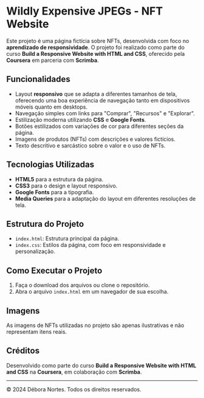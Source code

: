 # Wildly Expensive JPEGs - NFT Website

Este projeto é uma página fictícia sobre NFTs, desenvolvida com foco no **aprendizado de responsividade**. O projeto foi realizado como parte do curso **Build a Responsive Website with HTML and CSS**, oferecido pela **Coursera** em parceria com **Scrimba**.

## Funcionalidades

- Layout **responsivo** que se adapta a diferentes tamanhos de tela, oferecendo uma boa experiência de navegação tanto em dispositivos móveis quanto em desktops.
- Navegação simples com links para "Comprar", "Recursos" e "Explorar".
- Estilização moderna utilizando **CSS** e **Google Fonts**.
- Botões estilizados com variações de cor para diferentes seções da página.
- Imagens de produtos (NFTs) com descrições e valores fictícios.
- Texto descritivo e sarcástico sobre o valor e o uso de NFTs.

## Tecnologias Utilizadas

- **HTML5** para a estrutura da página.
- **CSS3** para o design e layout responsivo.
- **Google Fonts** para a tipografia.
- **Media Queries** para a adaptação do layout em diferentes resoluções de tela.

## Estrutura do Projeto

- `index.html`: Estrutura principal da página.
- `index.css`: Estilos da página, com foco em responsividade e personalização.

## Como Executar o Projeto

1. Faça o download dos arquivos ou clone o repositório.
2. Abra o arquivo `index.html` em um navegador de sua escolha.

## Imagens

As imagens de NFTs utilizadas no projeto são apenas ilustrativas e não representam itens reais.

## Créditos

Desenvolvido como parte do curso **Build a Responsive Website with HTML and CSS** na **Coursera**, em colaboração com **Scrimba**.

---

&copy; 2024 Débora Nortes. Todos os direitos reservados.
